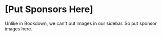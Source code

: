 # [Put Sponsors Here]


Unlike in Bookdown, we can't put images in our sidebar. So put sponsor images here.